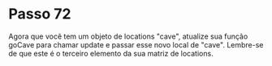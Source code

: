 # Passo 72

Agora que você tem um objeto de locations "cave", atualize sua função goCave para chamar update e passar esse novo local de "cave". Lembre-se de que este é o terceiro elemento da sua matriz de locations.